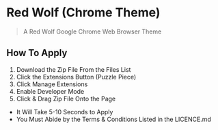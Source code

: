# Red Wolf (Chrome Theme)
> A Red Wolf Google Chrome Web Browser Theme

## How To Apply

1. Download the Zip File From the Files List
1. Click the Extensions Button (Puzzle Piece)
1. Click Manage Extensions
1. Enable Developer Mode
1. Click & Drag Zip File Onto the Page
* It Will Take 5-10 Seconds to Apply
* You Must Abide by the Terms & Conditions Listed in the LICENCE.md
